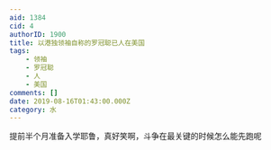 ```yaml
---
aid: 1384
cid: 4
authorID: 1900
title: 以港独领袖自称的罗冠聪已人在美国
tags:
    - 领袖
    - 罗冠聪
    - 人
    - 美国
comments: []
date: 2019-08-16T01:43:00.000Z
category: 水
---
```


提前半个月准备入学耶鲁，真好笑啊，斗争在最关键的时候怎么能先跑呢
